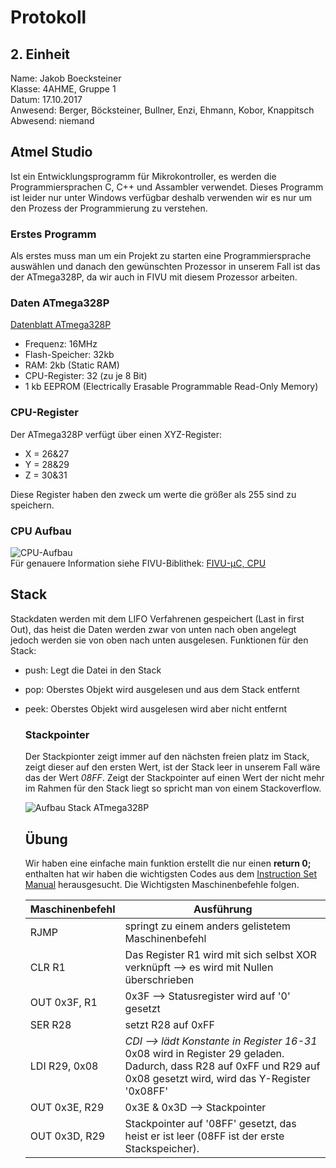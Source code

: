 # Protokoll
## 2. Einheit
  Name: Jakob Boecksteiner  
  Klasse: 4AHME, Gruppe 1  
  Datum: 17.10.2017  
  Anwesend: Berger, Böcksteiner, Bullner, Enzi, Ehmann, Kobor, Knappitsch  
  Abwesend: niemand  
  
  ## Atmel Studio  
  Ist ein Entwicklungsprogramm für Mikrokontroller, es werden die Programmiersprachen C, C++ und Assambler verwendet. Dieses Programm ist leider nur unter Windows verfügbar deshalb verwenden wir es nur um den Prozess der Programmierung zu verstehen.  
  
  ### Erstes Programm  
  Als erstes muss man um ein Projekt zu starten eine Programmiersprache auswählen und danach den gewünschten Prozessor in unserem Fall ist das der ATmega328P, da wir auch in FIVU mit diesem Prozessor arbeiten.
  
  ### Daten ATmega328P
  [Datenblatt ATmega328P](http://www.atmel.com/Images/Atmel-42735-8-bit-AVR-Microcontroller-ATmega328-328P_Datasheet.pdf)
  * Frequenz: 16MHz  
  * Flash-Speicher: 32kb  
  * RAM: 2kb (Static RAM)  
  * CPU-Register: 32 (zu je 8 Bit)  
  * 1 kb EEPROM (Electrically Erasable Programmable Read-Only Memory)
  
  ### CPU-Register
  Der ATmega328P verfügt über einen XYZ-Register:   
  * X = 26&27   
  * Y = 28&29   
  * Z = 30&31  
  
  Diese Register haben den zweck um werte die größer als 255 sind zu speichern.
  
  ### CPU Aufbau
 ![CPU-Aufbau](https://github.com/HTLMechatronics/m14-la1-sx/blob/boejam13/boejam13/CPU-Mikroprozessor.png)  
   Für genauere Information siehe FIVU-Biblithek: [FIVU-µC, CPU](https://lms.at/dotlrn/classes/informatik/610437.4AHME_FIVU.17_18/xolrn/EC743ABCF7AB5.symlink?resource_id=0-237409759&m=view#188315330)  
   
  ## Stack
  Stackdaten werden mit dem LIFO Verfahrenen gespeichert (Last in first Out), das heist die Daten werden zwar von unten nach oben angelegt jedoch werden sie von oben nach unten ausgelesen. Funktionen für den Stack:  
- push: Legt die Datei in den Stack
- pop: Oberstes Objekt wird ausgelesen und aus dem Stack entfernt  
- peek: Oberstes Objekt wird ausgelesen wird aber nicht entfernt
   
   ### Stackpointer
   
   Der Stackpionter zeigt immer auf den nächsten freien platz im Stack, zeigt dieser auf den ersten Wert, ist der Stack leer in unserem Fall wäre das der Wert *08FF*. Zeigt der Stackpointer auf einen Wert der nicht mehr im Rahmen für den Stack liegt so spricht man von einem Stackoverflow.
   
   ![Aufbau Stack ATmega328P](https://github.com/HTLMechatronics/m14-la1-sx/blob/boejam13/boejam13/StackSpeicher.png)  
   
   ## Übung
   
   Wir haben eine einfache main funktion erstellt die nur einen **return 0;** enthalten hat wir haben die wichtigsten Codes aus dem [Instruction Set Manual](http://www.atmel.com/images/Atmel-0856-AVR-Instruction-Set-Manual.pdf) herausgesucht. Die Wichtigsten Maschinenbefehle folgen.  
   
   Maschinenbefehl | Ausführung
   --------------- | ----------
   RJMP | springt zu einem anders gelistetem Maschinenbefehl
   CLR R1 | Das Register R1 wird mit sich selbst XOR verknüpft --> es wird mit Nullen überschrieben
   OUT 0x3F, R1 | 0x3F --> Statusregister wird auf '0' gesetzt
   SER R28 | setzt R28 auf 0xFF
   LDI R29, 0x08 | *CDI --> lädt Konstante in Register 16-31* 0x08 wird in Register 29 geladen. Dadurch, dass R28 auf 0xFF und R29 auf    0x08 gesetzt wird, wird das Y-Register '0x08FF'
   OUT 0x3E, R29 | 0x3E & 0x3D --> Stackpointer
   OUT 0x3D, R29 | Stackpointer auf '08FF' gesetzt, das heist er ist leer (08FF ist der erste Stackspeicher). 
